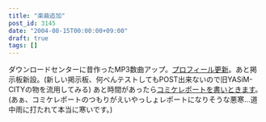 ```yaml
---
title: "楽曲追加"
post_id: 3145
date: "2004-08-15T00:00:00+09:00"
draft: true
tags: []
---
```



ダウンロードセンターに昔作ったMP3数曲アップ。[プロフィール更新](https://danmaq.com/category/about)。あと掲示板新設。(新しい掲示板、何べんテストしてもPOST出来ないので旧YASiM-CITYの物を流用してみる) あと時間があったら[コミケレポートを書いときます](https://danmaq.com/3148)。(あぁ、コミケレポートのつもりがえいやっしょレポートになりそうな悪寒…道中雨に打たれて本当に寒いです。)
